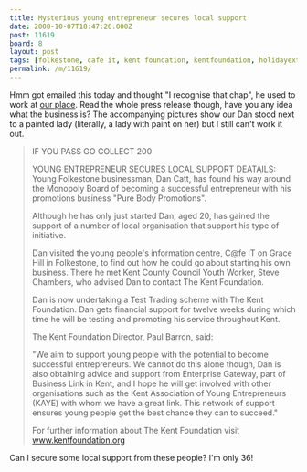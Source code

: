 ```yaml
---
title: Mysterious young entrepreneur secures local support
date: 2008-10-07T18:47:26.000Z
post: 11619
board: 8
layout: post
tags: [folkestone, cafe it, kent foundation, kentfoundation, holidayextras]
permalink: /m/11619/
---
```

Hmm got emailed this today and thought "I recognise that chap", he used to work at <a href="http://www.holidayextras.co.uk">our place</a>. Read the whole press release though, have you any idea what the business is? The accompanying pictures show our Dan stood next to a painted lady (literally, a lady with paint on her) but I still can't work it out.

<blockquote>IF YOU PASS GO COLLECT 200

YOUNG ENTREPRENEUR SECURES LOCAL SUPPORT 
DEATAILS:  Young Folkestone businessman, Dan Catt, has found his way around the Monopoly Board of becoming a successful entrepreneur with his promotions business "Pure Body Promotions". 

Although he has only just started Dan, aged 20, has gained the support of a number of local organisation that support his type of initiative. 

Dan visited the young people's information centre, C@fe IT on Grace Hill in Folkestone, to find out how he could go about starting his own business.   There he met Kent County Council Youth Worker, Steve Chambers, who advised Dan to contact The Kent Foundation. 

Dan is now undertaking a Test Trading scheme with The Kent Foundation.  Dan gets financial support for twelve weeks during which time he will be testing and promoting his service throughout Kent.  

The Kent Foundation Director, Paul Barron, said: 

"We aim to support young people with the potential to become successful entrepreneurs.  We cannot do this alone though,  Dan is also obtaining advice and support from Enterprise Gateway, part of Business Link in Kent, and I hope he will get involved with other organisations such as the Kent Association of Young Entrepreneurs (KAYE) with whom we have a great link.    This network of support ensures young people get the best chance they can to succeed." 

For further information about The Kent Foundation visit www.kentfoundation.org </blockquote>

Can I secure some local support from these people? I'm only 36!
